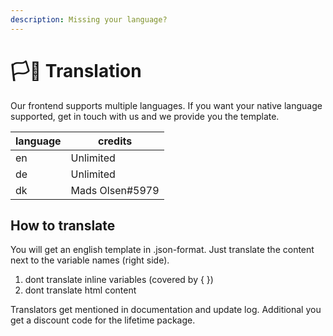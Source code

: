 ```yaml
---
description: Missing your language?
---
```


# 🏳🌈 Translation

Our frontend supports multiple languages. If you want your native language supported, get in touch with us and we provide you the template.

| language | credits         |
| -------- | --------------- |
| en       | Unlimited       |
| de       | Unlimited       |
| dk       | Mads Olsen#5979 |



## How to translate

You will get an english template in .json-format. Just translate the content next to the variable names (right side).

1. dont translate inline variables (covered by { })
2. dont translate html content&#x20;



Translators get mentioned in documentation and update log. Additional you get a discount code for the lifetime package.
